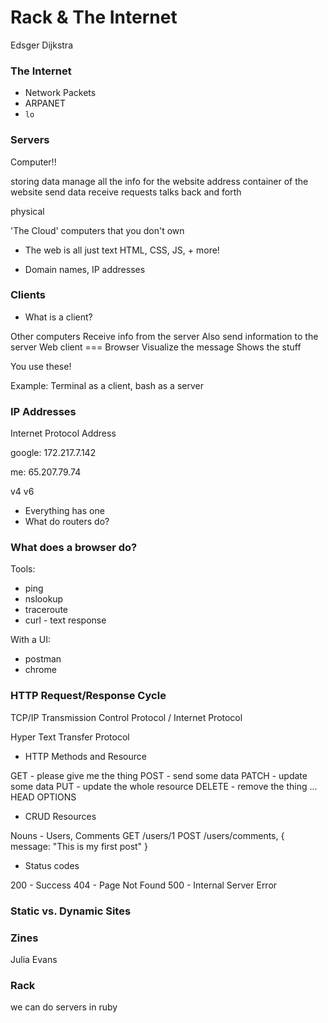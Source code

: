 # Rack & The Internet

Edsger Dijkstra


### The Internet
* Network Packets
* ARPANET
* `lo`





### Servers

Computer!!

storing data
manage all the info for the website
address
container of the website
send data
receive requests
talks back and forth

physical

'The Cloud'
computers that you don't own



* The web is all just text
HTML, CSS, JS, + more!


* Domain names, IP addresses

### Clients
* What is a client?

Other computers
Receive info from the server
Also send information to the server
Web client === Browser
Visualize the message
Shows the stuff

You use these!

Example:
Terminal as a client, bash as a server

### IP Addresses

Internet Protocol Address

google:
172.217.7.142

me:
65.207.79.74

v4
v6

* Everything has one
* What do routers do?

### What does a browser do?
Tools:
* ping
* nslookup
* traceroute
* curl - text response

With a UI:
* postman
* chrome

### HTTP Request/Response Cycle

TCP/IP
Transmission Control Protocol / Internet Protocol

Hyper Text Transfer Protocol

* HTTP Methods and Resource

GET - please give me the thing
POST - send some data
PATCH - update some data
PUT - update the whole resource
DELETE - remove the thing
...
HEAD
OPTIONS

* CRUD
Resources

Nouns - Users, Comments
GET /users/1
POST /users/comments,  { message: "This is my first post" }

* Status codes

200 - Success
404 - Page Not Found
500 - Internal Server Error


### Static vs. Dynamic Sites

### Zines
Julia Evans

### Rack

we can do servers in ruby
